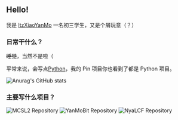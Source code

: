 ## Hello!
我是 [ltzXiaoYanMo](https://ymbit.cn) 一名初三学生，又是个屑玩意（？）
### 日常干什么？

~~睡觉~~，当然不是啦（

平常来说，会写点[Python](https://python.org)，我的 Pin 项目你也看到了都是 Python 项目。

![Anurag's GitHub stats](https://github-readme-stats.vercel.app/api?username=ltzXiaoYanMo&show_icons=true&theme=radical )


### 主要写什么项目？
![MCSL2 Repository](https://github-readme-stats.vercel.app/api/pin/?username=MCSLTeam&repo=MCSL2&show_icons=true&theme=dark)
![YanMoBit Repository](https://github-readme-stats.vercel.app/api/pin/?username=ltzXiaoYanMo&repo=YanMoBit&show_icons=true&theme=dark)
![NyaLCF Repository](https://github-readme-stats.vercel.app/api/pin/?username=Muska-Ami&repo=NyaLCF&show_icons=true&theme=dark)

<!-- 卡片信息来自 GitHub-Readme-Stats-->
